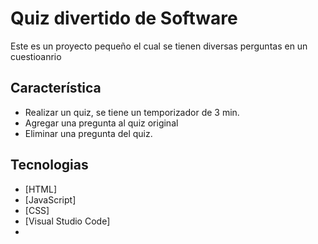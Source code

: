 # Quiz divertido de Software

Este es un proyecto pequeño el cual se tienen diversas perguntas en un cuestioanrio

## Característica

- Realizar un quiz, se tiene un temporizador de 3 min. 
- Agregar una pregunta al quiz original
- Eliminar una pregunta del quiz.


## Tecnologias

- [HTML]
- [JavaScript]
- [CSS]
- [Visual Studio Code]
- 
